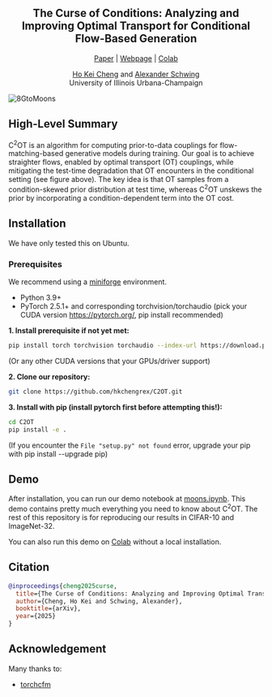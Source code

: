 <div align="center">
<p align="center">
  <h2>The Curse of Conditions: Analyzing and Improving Optimal Transport for Conditional Flow-Based Generation</h2>
  <a href="https://arxiv.org/abs/2503.10636">Paper</a> | <a href="https://hkchengrex.github.io/C2OT">Webpage</a> | <a href="https://colab.research.google.com/drive/1uhYPqnGlPoMTEqEgzpPvFQEcnr0faSBA?usp=sharing">Colab</a> 
</p>
<p>
<a href="https://hkchengrex.github.io/">Ho Kei Cheng</a> and 
<a href="https://www.alexander-schwing.de/">Alexander Schwing</a>
<br>
University of Illinois Urbana-Champaign
</p>
</div>

![8GtoMoons](https://imgur.com/bcmTUiE.png)

## High-Level Summary

C<sup>2</sup>OT is an algorithm for computing prior-to-data couplings for flow-matching-based generative models during training.
Our goal is to achieve straighter flows, enabled by optimal transport (OT) couplings, while mitigating the test-time degradation that OT encounters in the conditional setting (see figure above).
The key idea is that OT samples from a condition-skewed prior distribution at test time, whereas C<sup>2</sup>OT unskews the prior by incorporating a condition-dependent term into the OT cost.


## Installation

We have only tested this on Ubuntu.

### Prerequisites

We recommend using a [miniforge](https://github.com/conda-forge/miniforge) environment.

- Python 3.9+
- PyTorch 2.5.1+ and corresponding torchvision/torchaudio (pick your CUDA version https://pytorch.org/, pip install recommended)

**1. Install prerequisite if not yet met:**

```bash
pip install torch torchvision torchaudio --index-url https://download.pytorch.org/whl/cu118 --upgrade
```

(Or any other CUDA versions that your GPUs/driver support)

<!-- ```
conda install -c conda-forge 'ffmpeg<7
```
(Optional, if you use miniforge and don't already have the appropriate ffmpeg) -->

**2. Clone our repository:**

```bash
git clone https://github.com/hkchengrex/C2OT.git
```

**3. Install with pip (install pytorch first before attempting this!):**

```bash
cd C2OT
pip install -e .
```

(If you encounter the `File "setup.py" not found` error, upgrade your pip with pip install --upgrade pip)

## Demo

After installation, you can run our demo notebook at [moons.ipynb](moons.ipynb). 
This demo contains pretty much everything you need to know about C<sup>2</sup>OT.
The rest of this repository is for reproducing our results in CIFAR-10 and ImageNet-32.

You can also run this demo on [Colab](https://colab.research.google.com/drive/1uhYPqnGlPoMTEqEgzpPvFQEcnr0faSBA?usp=sharing) without a local installation.

## Citation

```bibtex
@inproceedings{cheng2025curse,
  title={The Curse of Conditions: Analyzing and Improving Optimal Transport for Conditional Flow-Based Generation},
  author={Cheng, Ho Kei and Schwing, Alexander},
  booktitle={arXiv},
  year={2025}
}
```

## Acknowledgement

Many thanks to:
- [torchcfm](https://github.com/atong01/conditional-flow-matching)